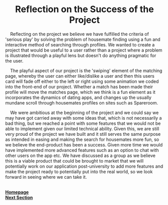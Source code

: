 <h1 align="center">Reflection on the Success of the Project</h1>

<p>&nbsp;&nbsp;&nbsp;&nbsp;Reflecting on the project we believe we have fulfilled the criteria of 'serious play' by solving the problem of housemate finding using a fun and interactive method of searching through profiles. We wanted to create a project that would be useful to a user rather than a project where a problem is illustrated through a playful lens but doesn't do anything pragmatic for the user.</p>

<p>&nbsp;&nbsp;&nbsp;&nbsp;The playful aspect of our project is the 'swiping' element of the matching page, whereby the user can either like/dislike a user and then this users card will fade off either to the left or right using some animation we coded into the front-end of our project. Whether a match has been made their profile will move the matches page, which we think is a fun element as it incorporates the dynamics of dating apps, and changes up the usually mundane scroll through housemates profiles on sites such as Spareroom.</p>

<p>&nbsp;&nbsp;&nbsp;&nbsp;We were ambitious at the beginning of the project and we could say we may have got carried away with some ideas that, which is not necessarily a bad thing, but we reached a point with some features that we would not be able to implement given our limited technical ability. Given this, we are still very proud of the project we have built and it still serves the same purpose as intended in easing and making the search for housemates more fun, so we believe the end-product has been a success. Given more time we would have implemented more advanced features such as an option to chat with other users on the app etc. We have discussed as a group as we believe this is a viable product that could be brought to market that we will potentially work on our application post-university to add more features and make the project ready to potentially put into the real world, so we look forward in seeing where we can take it.</p>

<br>
<a href="https://github.com/JaiRanchod/Desk-10-Software-Engineering-Group-Project/tree/release">
<b>Homepage</b></a>
<br>
<a href="https://github.com/JaiRanchod/Desk-10-Software-Engineering-Group-Project/blob/release/Documentation/Social%20and%20Ethical%20Implications.md">
<b>Next Section</b></a>
